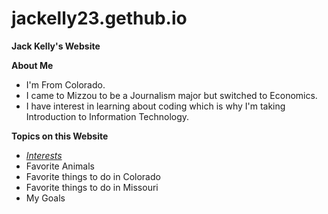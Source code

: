 # jackelly23.gethub.io
**Jack Kelly's Website**

**About Me**

* I'm From Colorado.
* I came to Mizzou to be a Journalism major but switched to Economics.
* I have interest in learning about coding which is why I'm taking Introduction to Information Technology.

**Topics on this Website**

* [*Interests*](https://github.com/jackelly23/Jackelly23.gethub.io-interests.git)
* Favorite Animals
* Favorite things to do in Colorado
* Favorite things to do in Missouri
* My Goals
